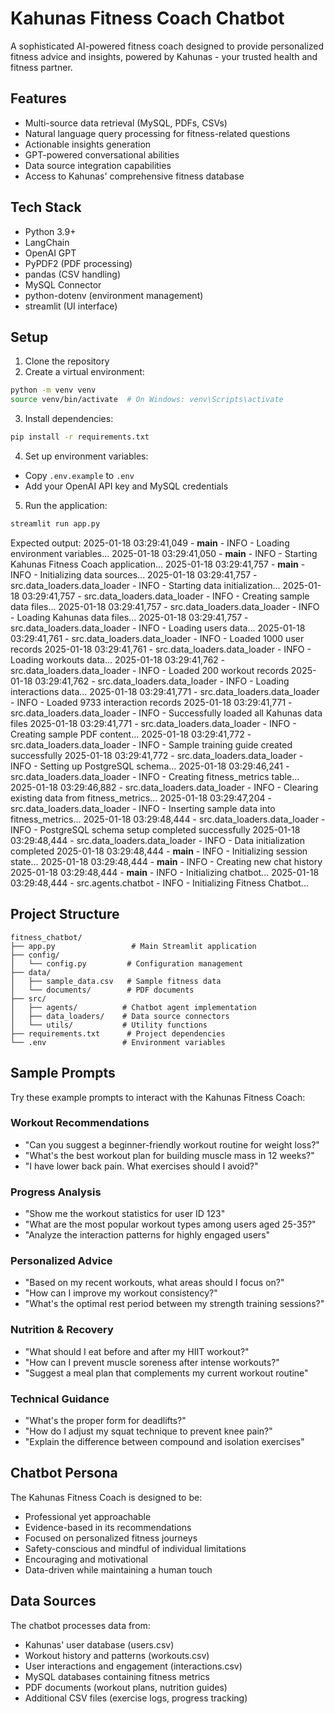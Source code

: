 # Kahunas Fitness Coach Chatbot

A sophisticated AI-powered fitness coach designed to provide personalized fitness advice and insights, powered by Kahunas - your trusted health and fitness partner.

## Features

- Multi-source data retrieval (MySQL, PDFs, CSVs)
- Natural language query processing for fitness-related questions
- Actionable insights generation
- GPT-powered conversational abilities
- Data source integration capabilities
- Access to Kahunas' comprehensive fitness database

## Tech Stack

- Python 3.9+
- LangChain
- OpenAI GPT
- PyPDF2 (PDF processing)
- pandas (CSV handling)
- MySQL Connector
- python-dotenv (environment management)
- streamlit (UI interface)

## Setup

1. Clone the repository
2. Create a virtual environment:
```bash
python -m venv venv
source venv/bin/activate  # On Windows: venv\Scripts\activate
```

3. Install dependencies:
```bash
pip install -r requirements.txt
```

4. Set up environment variables:
- Copy `.env.example` to `.env`
- Add your OpenAI API key and MySQL credentials

5. Run the application:
```bash
streamlit run app.py
```

Expected output:
2025-01-18 03:29:41,049 - __main__ - INFO - Loading environment variables...
2025-01-18 03:29:41,050 - __main__ - INFO - Starting Kahunas Fitness Coach application...
2025-01-18 03:29:41,757 - __main__ - INFO - Initializing data sources...
2025-01-18 03:29:41,757 - src.data_loaders.data_loader - INFO - Starting data initialization...
2025-01-18 03:29:41,757 - src.data_loaders.data_loader - INFO - Creating sample data files...
2025-01-18 03:29:41,757 - src.data_loaders.data_loader - INFO - Loading Kahunas data files...
2025-01-18 03:29:41,757 - src.data_loaders.data_loader - INFO - Loading users data...
2025-01-18 03:29:41,761 - src.data_loaders.data_loader - INFO - Loaded 1000 user records
2025-01-18 03:29:41,761 - src.data_loaders.data_loader - INFO - Loading workouts data...
2025-01-18 03:29:41,762 - src.data_loaders.data_loader - INFO - Loaded 200 workout records
2025-01-18 03:29:41,762 - src.data_loaders.data_loader - INFO - Loading interactions data...
2025-01-18 03:29:41,771 - src.data_loaders.data_loader - INFO - Loaded 9733 interaction records
2025-01-18 03:29:41,771 - src.data_loaders.data_loader - INFO - Successfully loaded all Kahunas data files
2025-01-18 03:29:41,771 - src.data_loaders.data_loader - INFO - Creating sample PDF content...
2025-01-18 03:29:41,772 - src.data_loaders.data_loader - INFO - Sample training guide created successfully
2025-01-18 03:29:41,772 - src.data_loaders.data_loader - INFO - Setting up PostgreSQL schema...
2025-01-18 03:29:46,241 - src.data_loaders.data_loader - INFO - Creating fitness_metrics table...
2025-01-18 03:29:46,882 - src.data_loaders.data_loader - INFO - Clearing existing data from fitness_metrics...
2025-01-18 03:29:47,204 - src.data_loaders.data_loader - INFO - Inserting sample data into fitness_metrics...
2025-01-18 03:29:48,444 - src.data_loaders.data_loader - INFO - PostgreSQL schema setup completed successfully
2025-01-18 03:29:48,444 - src.data_loaders.data_loader - INFO - Data initialization completed
2025-01-18 03:29:48,444 - __main__ - INFO - Initializing session state...
2025-01-18 03:29:48,444 - __main__ - INFO - Creating new chat history
2025-01-18 03:29:48,444 - __main__ - INFO - Initializing chatbot...
2025-01-18 03:29:48,444 - src.agents.chatbot - INFO - Initializing Fitness Chatbot...

## Project Structure

```
fitness_chatbot/
├── app.py                 # Main Streamlit application
├── config/
│   └── config.py         # Configuration management
├── data/
│   ├── sample_data.csv   # Sample fitness data
│   └── documents/        # PDF documents
├── src/
│   ├── agents/          # Chatbot agent implementation
│   ├── data_loaders/    # Data source connectors
│   └── utils/           # Utility functions
├── requirements.txt      # Project dependencies
└── .env                 # Environment variables
```

## Sample Prompts

Try these example prompts to interact with the Kahunas Fitness Coach:

### Workout Recommendations
- "Can you suggest a beginner-friendly workout routine for weight loss?"
- "What's the best workout plan for building muscle mass in 12 weeks?"
- "I have lower back pain. What exercises should I avoid?"

### Progress Analysis
- "Show me the workout statistics for user ID 123"
- "What are the most popular workout types among users aged 25-35?"
- "Analyze the interaction patterns for highly engaged users"

### Personalized Advice
- "Based on my recent workouts, what areas should I focus on?"
- "How can I improve my workout consistency?"
- "What's the optimal rest period between my strength training sessions?"

### Nutrition & Recovery
- "What should I eat before and after my HIIT workout?"
- "How can I prevent muscle soreness after intense workouts?"
- "Suggest a meal plan that complements my current workout routine"

### Technical Guidance
- "What's the proper form for deadlifts?"
- "How do I adjust my squat technique to prevent knee pain?"
- "Explain the difference between compound and isolation exercises"

## Chatbot Persona

The Kahunas Fitness Coach is designed to be:
- Professional yet approachable
- Evidence-based in its recommendations
- Focused on personalized fitness journeys
- Safety-conscious and mindful of individual limitations
- Encouraging and motivational
- Data-driven while maintaining a human touch

## Data Sources

The chatbot processes data from:
- Kahunas' user database (users.csv)
- Workout history and patterns (workouts.csv)
- User interactions and engagement (interactions.csv)
- MySQL databases containing fitness metrics
- PDF documents (workout plans, nutrition guides)
- Additional CSV files (exercise logs, progress tracking)
